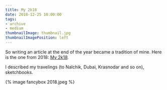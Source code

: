 ```yaml
---
title: My 2k18
date: 2018-12-25 10:00:00
tags:
- archive
- medium
thumbnailImage: thumbnail.jpg
thumbnailImagePosition: left
---
```


So writing an article at the end of the year became a tradition of mine. Here is the one from 2018: [My 2k18](https://medium.com/@sacret/%D0%BC%D0%BE%D0%B9-2k18-a1a9b8ef72a).
<!-- more -->
I described my travelings (to Nalchik, Dubai, Krasnodar and so on), sketchbooks.

{% image fancybox 2018.jpeg %}
